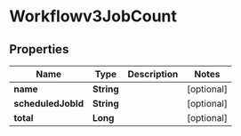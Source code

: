 

# Workflowv3JobCount


## Properties

| Name | Type | Description | Notes |
|------------ | ------------- | ------------- | -------------|
|**name** | **String** |  |  [optional] |
|**scheduledJobId** | **String** |  |  [optional] |
|**total** | **Long** |  |  [optional] |



